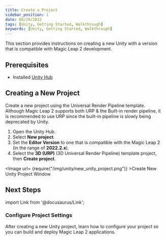 ```yaml
---
title: Create a Project
sidebar_position: 1
date: 08/29/2022
tags: [Unity, Getting Started, Walkthrough]
keywords: [Unity, Getting Started, Walkthrough]
---
```


This section provides instructions on creating a new Unity with a version that is compatible with Magic Leap 2 development.

## Prerequisites

- Installed [Unity Hub](https://unity3d.com/get-unity/download)

## Creating a New Project

Create a new project using the Universal Render Pipeline template. Although Magic Leap 2 supports both URP & the Built-in render pipeline, it is recommended to use URP since the built-in pipeline is slowly being deprecated by Unity.

1. Open the Unity Hub.
2. Select **New project**.
3. Set the **Editor Version** to one that is compatible with the Magic Leap 2 (in the range of **2022.2.x**).
4. Select the **3D (URP)** (3D Universal Render Pipeline) template project, then **Create project**.

<Image url= {require("/img/unity/new_unity_project.png")} >Create New Unity Project Window</Image>

## Next Steps

import Link from '@docusaurus/Link';

<h3><Link to="/docs/guides/unity/getting-started/configure-unity-settings"> Configure Project Settings</Link> </h3>

After creating a new Unity project, learn how to configure your project so you can build and deploy Magic Leap 2 applications.
